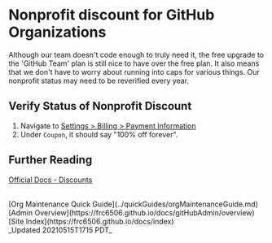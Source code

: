 # Nonprofit discount for GitHub Organizations

Although our team doesn't code enough to truly need it, the free upgrade to the 'GitHub Team' plan is still nice to have over the free plan.  It also means that we don't have to worry about running into caps for various things.  Our nonprofit status may need to be reverified every year.

## Verify Status of Nonprofit Discount

1. Navigate to [Settings > Billing > Payment Information](https://github.com/organizations/frc6506/settings/billing/payment_information)
2. Under `Coupon`, it should say "100% off forever".

## Further Reading

[Official Docs - Discounts](https://docs.github.com/en/github/setting-up-and-managing-billing-and-payments-on-github/discounted-subscriptions-for-github-accounts)

<br>
[Org Maintenance Quick Guide](../quickGuides/orgMaintenanceGuide.md)
[Admin Overview](https://frc6506.github.io/docs/gitHubAdmin/overview)
[Site Index](https://frc6506.github.io/docs/index)
<br>
_Updated 20210515T1715 PDT_
